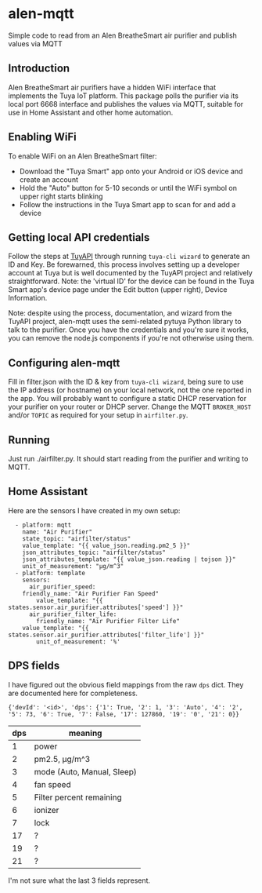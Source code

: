 # alen-mqtt
Simple code to read from an Alen BreatheSmart air purifier and publish values via MQTT

## Introduction
Alen BreatheSmart air purifiers have a hidden WiFi interface that implements the Tuya IoT platform. This package polls the purifier via its local port 6668 interface and publishes the values via MQTT, suitable for use in Home Assistant and other home automation.

## Enabling WiFi
To enable WiFi on an Alen BreatheSmart filter:
* Download the "Tuya Smart" app onto your Android or iOS device and create an account
* Hold the "Auto" button for 5-10 seconds or until the WiFi symbol on upper right starts blinking
* Follow the instructions in the Tuya Smart app to scan for and add a device

## Getting local API credentials
Follow the steps at [TuyAPI](https://github.com/codetheweb/tuyapi/blob/master/docs/SETUP.md) through running `tuya-cli wizard` to generate an ID and Key. Be forewarned, this process involves setting up a developer account at Tuya but is well documented by the TuyAPI project and relatively straightforward. Note: the 'virtual ID' for the device can be found in the Tuya Smart app's device page under the Edit button (upper right), Device Information.

Note: despite using the process, documentation, and wizard from the TuyAPI project, alen-mqtt uses the semi-related pytuya Python library to talk to the purifier. Once you have the credentials and you're sure it works, you can remove the node.js components if you're not otherwise using them.

## Configuring alen-mqtt
Fill in filter.json with the ID & key from `tuya-cli wizard`, being sure to use the IP address (or hostname) on your local network, not the one reported in the app. You will probably want to configure a static DHCP reservation for your purifier on your router or DHCP server. Change the MQTT `BROKER_HOST` and/or `TOPIC` as required for your setup in `airfilter.py`.

## Running
Just run ./airfilter.py. It should start reading from the purifier and writing to MQTT.

## Home Assistant
Here are the sensors I have created in my own setup:
```
  - platform: mqtt
    name: "Air Purifier"
    state_topic: "airfilter/status"
    value_template: "{{ value_json.reading.pm2_5 }}"
    json_attributes_topic: "airfilter/status"
    json_attributes_template: "{{ value_json.reading | tojson }}"
    unit_of_measurement: "μg/m^3"
  - platform: template
    sensors:
      air_purifier_speed:
	friendly_name: "Air Purifier Fan Speed"
        value_template: "{{ states.sensor.air_purifier.attributes['speed'] }}"
      air_purifier_filter_life:
        friendly_name: "Air Purifier Filter Life"
	value_template: "{{ states.sensor.air_purifier.attributes['filter_life'] }}"
        unit_of_measurement: '%'
```

## DPS fields
I have figured out the obvious field mappings from the raw `dps` dict. They are documented here for completeness.

`{'devId': '<id>', 'dps': {'1': True, '2': 1, '3': 'Auto', '4': '2', '5': 73, '6': True, '7': False, '17': 127860, '19': '0', '21': 0}}`

|dps| meaning|
|---| -------|
|1  |  power         |
|2  |  pm2.5, μg/m^3 |
|3  |  mode (Auto, Manual, Sleep) |
|4  |  fan speed     |
|5  |  Filter percent remaining |
|6  |  ionizer       |
|7  |  lock          |
|17 | ? |
|19 | ? |
|21 | ? |

I'm not sure what the last 3 fields represent.